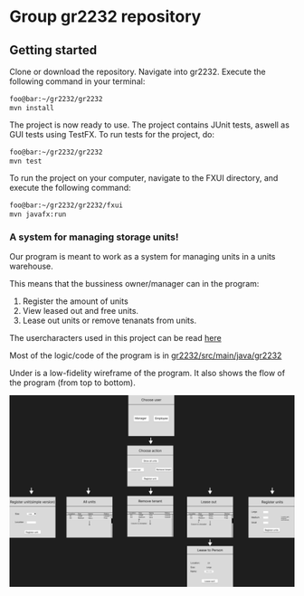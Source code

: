 # Group gr2232 repository 

## Getting started

Clone or download the repository. Navigate into gr2232. Execute the following command in your terminal:

```console
foo@bar:~/gr2232/gr2232
mvn install
```

The project is now ready to use. The project contains JUnit tests, aswell as GUI tests using TestFX.
To run tests for the project, do:

```console
foo@bar:~/gr2232/gr2232
mvn test
```

To run the project on your computer, navigate to the FXUI directory, and execute the following command:

```console
foo@bar:~/gr2232/gr2232/fxui
mvn javafx:run
```
 
### **A system for managing storage units!**

Our program is meant to work as a system for managing units in a units warehouse.

This means that the bussiness owner/manager can in the program:

1. Register the amount of units 
2. View leased out and free units. 
3. Lease out units or remove tenanats from units. 

The usercharacters used in this project can be read [here](brukerhistorier.md)

Most of the logic/code of the program is in [gr2232/src/main/java/gr2232](gr2232/src/main/java/gr2232) 

Under is a low-fidelity wireframe of the program. It also shows the flow of the program (from top to bottom). 

![Semantic description of image](gr2232/docs/release1/low-fidelity-wireframePNG.png "low-fidelity-wireframePNG")
